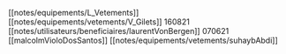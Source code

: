[[notes/equipements/L_Vetements]] [[notes/equipements/vetements/V_Gilets]] 160821 [[notes/utilisateurs/beneficiaires/laurentVonBergen]]
070621 [[malcolmVioloDosSantos]]
[[notes/equipements/vetements/suhaybAbdi]]